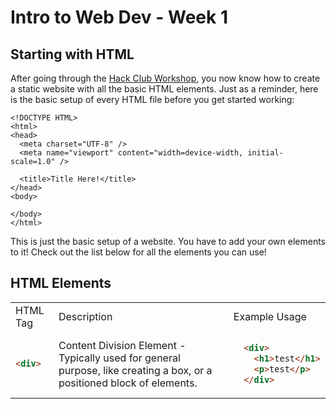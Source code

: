 # Intro to Web Dev - Week 1

## Starting with HTML
After going through the [Hack Club Workshop](https://hackclub.com/workshops/personal_website), you now know how to create a static website with all the basic HTML elements. Just as a reminder, here is the basic setup of every HTML file before you get started working:
```
<!DOCTYPE HTML>
<html>
<head>
  <meta charset="UTF-8" />
  <meta name="viewport" content="width=device-width, initial-scale=1.0" />

  <title>Title Here!</title>
</head>
<body>

</body>
</html>
```
This is just the basic setup of a website. You have to add your own elements to it! Check out the list below for all the elements you can use!

## HTML Elements

<table>
<tr><td>HTML Tag</td><td>Description</td><td>Example Usage</td></tr>
<tr>
<td>

```html
<div>
```

</td>
<td>
Content Division Element - Typically used for general purpose, like creating a box, or a positioned block of elements.
</td>
<td>

  ```html
    <div>
      <h1>test</h1>
      <p>test</p>
    </div>
  ```

</td>
</tr>
</table>
